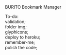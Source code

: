 BURITO Bookmark Manager

To-do:<br/>
validation;<br/>
folder img;<br/>
glyphicons;<br/>
deploy to heroku;<br/>
remember-me;<br/>
polish the code;
